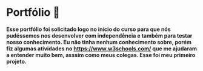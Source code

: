 # Portfólio 📄

**Esse portfólio foi solicitado logo no início do curso para que nós pudéssemos nos desenvolver com independência e também para testar nosso conhecimento. Eu não tinha nenhum conhecimento sobre, porém fiz algumas atividades no https://www.w3schools.com/ que me ajudaram a entender muito bem, asssim como meus colegas. Esse foi meu primeiro projeto.**
